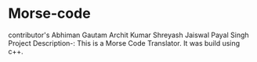 # Morse-code
contributor's Abhiman Gautam 
Archit Kumar
Shreyash Jaiswal
Payal Singh 
Project Description-: This is a Morse Code Translator. It was build using c++.
